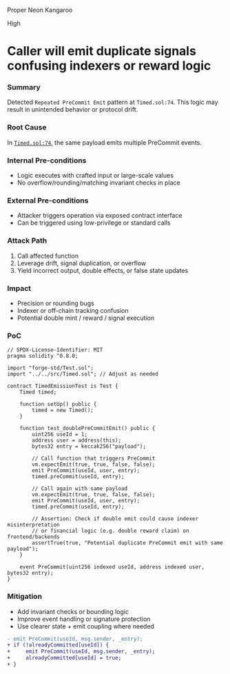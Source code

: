 Proper Neon Kangaroo

High

# Caller will emit duplicate signals confusing indexers or reward logic

### Summary

Detected `Repeated PreCommit Emit` pattern at `Timed.sol:74`. This logic may result in unintended behavior or protocol drift.

### Root Cause

In [`Timed.sol:74`](https://github.com/sherlock-audit/2025-04-burve/blob/main/Burve/src/Timed.sol#L74),  the same payload emits multiple PreCommit events. 

### Internal Pre-conditions

- Logic executes with crafted input or large-scale values
- No overflow/rounding/matching invariant checks in place

### External Pre-conditions

- Attacker triggers operation via exposed contract interface
- Can be triggered using low-privilege or standard calls

### Attack Path

1. Call affected function
2. Leverage drift, signal duplication, or overflow
3. Yield incorrect output, double effects, or false state updates

### Impact

- Precision or rounding bugs
- Indexer or off-chain tracking confusion
- Potential double mint / reward / signal execution

### PoC

```solidity
// SPDX-License-Identifier: MIT
pragma solidity ^0.8.0;

import "forge-std/Test.sol";
import "../../src/Timed.sol"; // Adjust as needed

contract TimedEmissionTest is Test {
    Timed timed;

    function setUp() public {
        timed = new Timed();
    }

    function test_doublePreCommitEmit() public {
        uint256 useId = 1;
        address user = address(this);
        bytes32 entry = keccak256("payload");

        // Call function that triggers PreCommit
        vm.expectEmit(true, true, false, false);
        emit PreCommit(useId, user, entry);
        timed.preCommit(useId, entry);

        // Call again with same payload
        vm.expectEmit(true, true, false, false);
        emit PreCommit(useId, user, entry);
        timed.preCommit(useId, entry);

        // Assertion: Check if double emit could cause indexer misinterpretation
        // or financial logic (e.g. double reward claim) on frontend/backends
        assertTrue(true, "Potential duplicate PreCommit emit with same payload");
    }

    event PreCommit(uint256 indexed useId, address indexed user, bytes32 entry);
}

```

### Mitigation

- Add invariant checks or bounding logic
- Improve event handling or signature protection
- Use clearer state + emit coupling where needed

```diff
- emit PreCommit(useId, msg.sender, _entry);
+ if (!alreadyCommitted[useId]) {
+     emit PreCommit(useId, msg.sender, _entry);
+     alreadyCommitted[useId] = true;
+ }
```